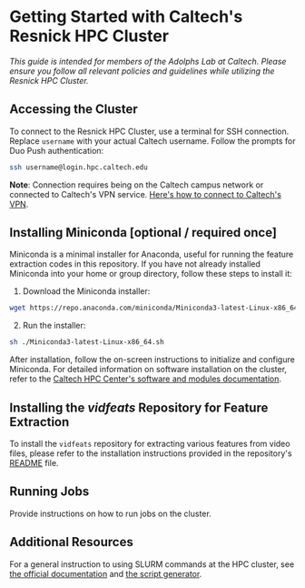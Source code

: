 # Getting Started with Caltech's Resnick HPC Cluster

*This guide is intended for members of the Adolphs Lab at Caltech. Please ensure you follow all relevant policies and guidelines while utilizing the Resnick HPC Cluster.*

## Accessing the Cluster
To connect to the Resnick HPC Cluster, use a terminal for SSH connection. Replace `username` with your actual Caltech username. Follow the prompts for Duo Push authentication:
```bash
ssh username@login.hpc.caltech.edu
```
**Note**: Connection requires being on the Caltech campus network or connected to Caltech's VPN service. [Here's how to connect to Caltech's VPN](https://www.imss.caltech.edu/services/wired-wireless-remote-access/Virtual-Private-Network-VPN).

## Installing Miniconda [optional / required once]
Miniconda is a minimal installer for Anaconda, useful for running the feature extraction codes in this repository. If you have not already installed Miniconda into your home or group directory, follow these steps to install it:
1. Download the Miniconda installer:
```bash
wget https://repo.anaconda.com/miniconda/Miniconda3-latest-Linux-x86_64.sh
```
2. Run the installer:
```bash
sh ./Miniconda3-latest-Linux-x86_64.sh
```
After installation, follow the on-screen instructions to initialize and configure Miniconda. For detailed information on software installation on the cluster, refer to the [Caltech HPC Center's software and modules documentation](https://www.hpc.caltech.edu/documentation/software-and-modules).

## Installing the *vidfeats* Repository for Feature Extraction
To install the `vidfeats` repository for extracting various features from video files, please refer to the installation instructions provided in the repository's [README](../README.md#installation) file.

## Running Jobs
Provide instructions on how to run jobs on the cluster.

## Additional Resources
For a general instruction to using SLURM commands at the HPC cluster, see [the official documentation](https://www.hpc.caltech.edu/documentation/slurm-commands) and [the script generator](https://s3-us-west-2.amazonaws.com/imss-hpc/index.html).




